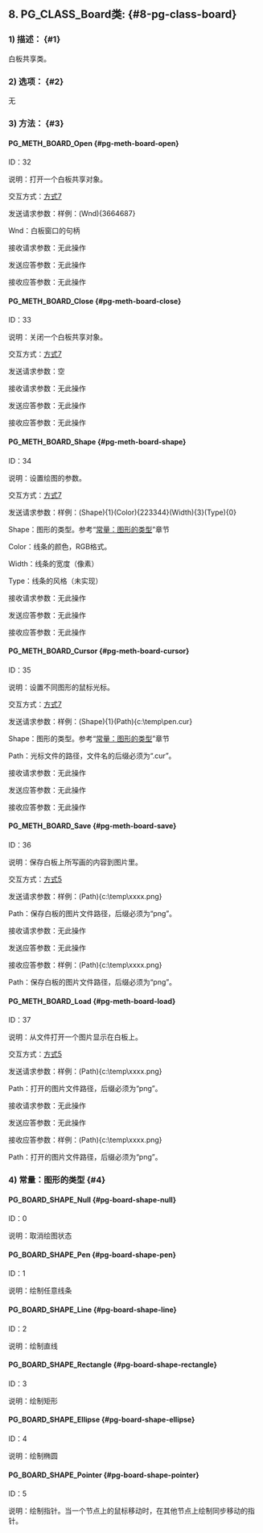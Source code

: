 ## 8\. PG_CLASS_Board类: {#8-pg-class-board}

### 1) 描述： {#1}

白板共享类。

### 2) 选项： {#2}

无

### 3) 方法： {#3}

#### PG_METH_BOARD_Open {#pg-meth-board-open}

ID：32

说明：打开一个白板共享对象。

交互方式：[方式7](..\jie_shao\4_kong_jian_yu_ying_yong_cheng_xu_de_jiao_hu_fang_.md#8-7)

发送请求参数：样例：(Wnd){3664687}

Wnd：白板窗口的句柄

接收请求参数：无此操作

发送应答参数：无此操作

接收应答参数：无此操作

#### PG_METH_BOARD_Close {#pg-meth-board-close}

ID：33

说明：关闭一个白板共享对象。

交互方式：[方式7](..\jie_shao\4_kong_jian_yu_ying_yong_cheng_xu_de_jiao_hu_fang_.md#8-7)

发送请求参数：空

接收请求参数：无此操作

发送应答参数：无此操作

接收应答参数：无此操作

#### PG_METH_BOARD_Shape {#pg-meth-board-shape}

ID：34

说明：设置绘图的参数。

交互方式：[方式7](..\jie_shao\4_kong_jian_yu_ying_yong_cheng_xu_de_jiao_hu_fang_.md#8-7)

发送请求参数：样例：(Shape){1}(Color){223344}(Width){3}(Type){0}

Shape：图形的类型。参考“[常量：图形的类型](#4)”章节

Color：线条的颜色，RGB格式。

Width：线条的宽度（像素）

Type：线条的风格（未实现）

接收请求参数：无此操作

发送应答参数：无此操作

接收应答参数：无此操作

#### PG_METH_BOARD_Cursor {#pg-meth-board-cursor}

ID：35

说明：设置不同图形的鼠标光标。

交互方式：[方式7](..\jie_shao\4_kong_jian_yu_ying_yong_cheng_xu_de_jiao_hu_fang_.md#8-7)

发送请求参数：样例：(Shape){1}(Path){c:\temp\pen.cur}

Shape：图形的类型。参考“[常量：图形的类型](#4)”章节

Path：光标文件的路径，文件名的后缀必须为“.cur”。

接收请求参数：无此操作

发送应答参数：无此操作

接收应答参数：无此操作

#### PG_METH_BOARD_Save {#pg-meth-board-save}

ID：36

说明：保存白板上所写画的内容到图片里。

交互方式：[方式5](..\jie_shao\4_kong_jian_yu_ying_yong_cheng_xu_de_jiao_hu_fang_.md#6-5)

发送请求参数：样例：(Path){c:\temp\xxxx.png}

Path：保存白板的图片文件路径，后缀必须为“png”。

接收请求参数：无此操作

发送应答参数：无此操作

接收应答参数：样例：(Path){c:\temp\xxxx.png}

Path：保存白板的图片文件路径，后缀必须为“png”。

#### PG_METH_BOARD_Load {#pg-meth-board-load}

ID：37

说明：从文件打开一个图片显示在白板上。

交互方式：[方式5](..\jie_shao\4_kong_jian_yu_ying_yong_cheng_xu_de_jiao_hu_fang_.md#6-5)

发送请求参数：样例：(Path){c:\temp\xxxx.png}

Path：打开的图片文件路径，后缀必须为“png”。

接收请求参数：无此操作

发送应答参数：无此操作

接收应答参数：样例：(Path){c:\temp\xxxx.png}

Path：打开的图片文件路径，后缀必须为“png”。

### 4) 常量：图形的类型 {#4}

#### PG_BOARD_SHAPE_Null {#pg-board-shape-null}

ID：0

说明：取消绘图状态

#### PG_BOARD_SHAPE_Pen {#pg-board-shape-pen}

ID：1

说明：绘制任意线条

#### PG_BOARD_SHAPE_Line {#pg-board-shape-line}

ID：2

说明：绘制直线

#### PG_BOARD_SHAPE_Rectangle {#pg-board-shape-rectangle}

ID：3

说明：绘制矩形

#### PG_BOARD_SHAPE_Ellipse {#pg-board-shape-ellipse}

ID：4

说明：绘制椭圆

#### PG_BOARD_SHAPE_Pointer {#pg-board-shape-pointer}

ID：5

说明：绘制指针。当一个节点上的鼠标移动时，在其他节点上绘制同步移动的指针。